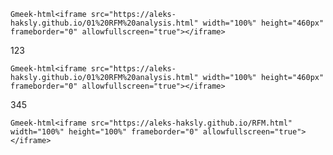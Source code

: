 `Gmeek-html<iframe src="https://aleks-haksly.github.io/01%20RFM%20analysis.html" width="100%" height="460px" frameborder="0" allowfullscreen="true"></iframe>`

123

`Gmeek-html<iframe src="https://aleks-haksly.github.io/01%20RFM%20analysis.html" width="100%" height="460px" frameborder="0" allowfullscreen="true"></iframe>`

345

`Gmeek-html<iframe src="https://aleks-haksly.github.io/RFM.html" width="100%" height="100%" frameborder="0" allowfullscreen="true"></iframe>`